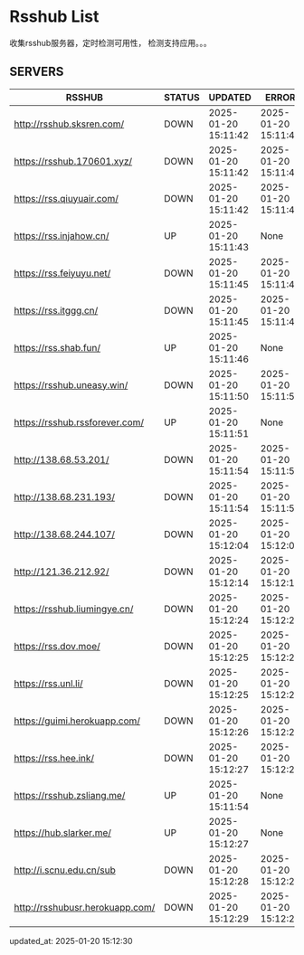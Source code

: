 # Rsshub List

收集rsshub服务器，定时检测可用性， 检测支持应用。。。


## SERVERS

|  RSSHUB   | STATUS  | UPDATED  | ERROR  | TWITTER |  
|  ----  | ----  | ----  | ----  | ---- |  
| http://rsshub.sksren.com/ | DOWN | 2025-01-20 15:11:42 | 2025-01-20 15:11:42 |  
| https://rsshub.170601.xyz/ | DOWN | 2025-01-20 15:11:42 | 2025-01-20 15:11:42 |  
| https://rss.qiuyuair.com/ | DOWN | 2025-01-20 15:11:42 | 2025-01-20 15:11:42 |  
| https://rss.injahow.cn/ | UP | 2025-01-20 15:11:43 | None ||  
| https://rss.feiyuyu.net/ | DOWN | 2025-01-20 15:11:45 | 2025-01-20 15:11:45 |  
| https://rss.itggg.cn/ | DOWN | 2025-01-20 15:11:45 | 2025-01-20 15:11:45 |  
| https://rss.shab.fun/ | UP | 2025-01-20 15:11:46 | None ||  
| https://rsshub.uneasy.win/ | DOWN | 2025-01-20 15:11:50 | 2025-01-20 15:11:50 |  
| https://rsshub.rssforever.com/ | UP | 2025-01-20 15:11:51 | None ||  
| http://138.68.53.201/ | DOWN | 2025-01-20 15:11:54 | 2025-01-20 15:11:54 |  
| http://138.68.231.193/ | DOWN | 2025-01-20 15:11:54 | 2025-01-20 15:11:54 |  
| http://138.68.244.107/ | DOWN | 2025-01-20 15:12:04 | 2025-01-20 15:12:04 |  
| http://121.36.212.92/ | DOWN | 2025-01-20 15:12:14 | 2025-01-20 15:12:14 |  
| https://rsshub.liumingye.cn/ | DOWN | 2025-01-20 15:12:24 | 2025-01-20 15:12:24 |  
| https://rss.dov.moe/ | DOWN | 2025-01-20 15:12:25 | 2025-01-20 15:12:25 |  
| https://rss.unl.li/ | DOWN | 2025-01-20 15:12:25 | 2025-01-20 15:12:25 |  
| https://guimi.herokuapp.com/ | DOWN | 2025-01-20 15:12:26 | 2025-01-20 15:12:26 |  
| https://rss.hee.ink/ | DOWN | 2025-01-20 15:12:27 | 2025-01-20 15:12:27 |  
| https://rsshub.zsliang.me/ | UP | 2025-01-20 15:11:54 | None |OK|  
| https://hub.slarker.me/ | UP | 2025-01-20 15:12:27 | None ||  
| http://i.scnu.edu.cn/sub | DOWN | 2025-01-20 15:12:28 | 2025-01-20 15:12:28 |  
| http://rsshubusr.herokuapp.com/ | DOWN | 2025-01-20 15:12:29 | 2025-01-20 15:12:29 |  
  

updated_at: 2025-01-20 15:12:30  
